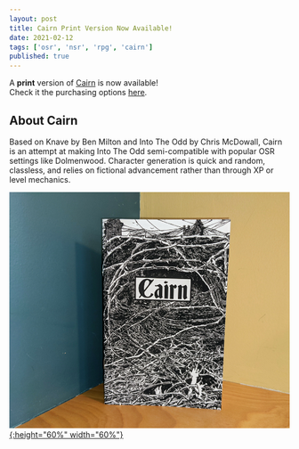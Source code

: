 ```yaml
---
layout: post
title: Cairn Print Version Now Available!
date: 2021-02-12
tags: ['osr', 'nsr', 'rpg', 'cairn']
published: true
---
```


A **print** version of [Cairn](https://cairnrpg.com) is now available!  
Check it the purchasing options [here](https://cairnrpg.com/print).

## About Cairn
Based on Knave by Ben Milton and Into The Odd by Chris McDowall, Cairn is an attempt at making Into The Odd semi-compatible with popular OSR settings like Dolmenwood. Character generation is quick and random, classless, and relies on fictional advancement rather than through XP or level mechanics.

[![Alt text](/img/cairn/cairn-print.png "click to embiggen"){:height="60%" width="60%"}](/img/cairn/cairn-print.png)
